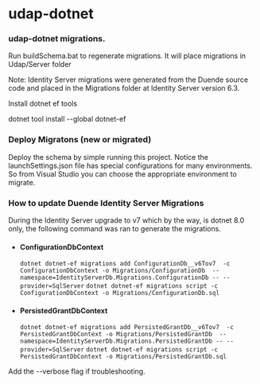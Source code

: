 ﻿# udap-dotnet

### udap-dotnet migrations.

Run buildSchema.bat to regenerate migrations.  It will place migrations in Udap/Server folder

Note: Identity Server migrations were generated from the Duende source code and placed in the Migrations folder at Identity Server version 6.3.

Install dotnet ef tools

dotnet tool install --global dotnet-ef

### Deploy Migratons (new or migrated)

Deploy the schema by simple running this project.  Notice the launchSettings.json file has special configurations
for many environments.  So from Visual Studio you can choose the appropriate environment to migrate.

### How to update Duende Identity Server Migrations
During the Identity Server upgrade to v7 which by the way, is dotnet 8.0 only, the following command was ran to generate the migrations.

 - #### ConfigurationDbContext

   ```dotnet dotnet-ef migrations add ConfigurationDb__v6Tov7  -c ConfigurationDbContext -o Migrations/ConfigurationDb  --namespace=IdentityServerDb.Migrations.ConfigurationDb -- --provider=SqlServer```
 ```dotnet dotnet-ef migrations script -c ConfigurationDbContext -o Migrations/ConfigurationDb.sql```

 - #### PersistedGrantDbContext

   ```dotnet dotnet-ef migrations add PersistedGrantDb__v6Tov7  -c PersistedGrantDbContext -o Migrations/PersistedGrantDb  --namespace=IdentityServerDb.Migrations.PersistedGrantDb -- --provider=SqlServer```
   ```dotnet dotnet-ef migrations script -c PersistedGrantDbContext -o Migrations/PersistedGrantDb.sql```


Add the --verbose flag if troubleshooting.



